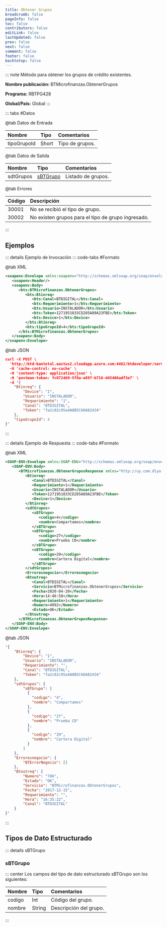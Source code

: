 ```yaml
---
title: Obtener Grupos
breadcrumb: false
pageInfo: false
toc: false
contributors: false
editLink: false
lastUpdated: false
prev: false
next: false
comment: false
footer: false
backtotop: false
---
```


<!-- ABRE DATOS DEL MÉTODO -->
::: note Método para obtener los grupos de crédito existentes.

**Nombre publicación:** BTMicrofinanzas.ObtenerGrupos

**Programa:** RBTPG428

**Global/País:** Global
:::
<!-- CIERRA DATOS DEL MÉTODO -->

<!-- ABRE TABLA DE DATOS -->
::: tabs #Datos 

@tab Datos de Entrada

Nombre | Tipo | Comentarios
:--------- | :--------- | :---------
tipoGrupoId | Short | Tipo de grupos.

@tab Datos de Salida

Nombre | Tipo | Comentarios
:--------- | :----------- | :-----------
sdtGrupos | [sBTGrupo](#sbtgrupo) | Listado de grupos.

@tab Errores

Código | Descripción
:--------- | :-----------
30001 | No se recibió el tipo de grupo.
30002 | No existen grupos para el tipo de grupo ingresado.
::: 
<!-- CIERRA TABLA DE DATOS -->

## **Ejemplos**

<!-- ABRE EJEMPLO DE INVOCACIÓN -->
::: details Ejemplo de Invocación 
::: code-tabs #Formato

@tab XML
```xml
<soapenv:Envelope xmlns:soapenv="http://schemas.xmlsoap.org/soap/envelope/" xmlns:bts="http://uy.com.dlya.bantotal/BTSOA/">
   <soapenv:Header/>
   <soapenv:Body>
      <bts:BTMicrofinanzas.ObtenerGrupos>
         <bts:Btinreq>
            <bts:Canal>BTDIGITAL</bts:Canal>
            <bts:Requerimiento>1</bts:Requerimiento>
            <bts:Usuario>INSTALADOR</bts:Usuario>
            <bts:Token>1271951833CD285A89A23FBE</bts:Token>
            <bts:Device>1</bts:Device>
         </bts:Btinreq>
         <bts:tipoGrupoId>4</bts:tipoGrupoId>
      </bts:BTMicrofinanzas.ObtenerGrupos>
   </soapenv:Body>
</soapenv:Envelope>
```

@tab JSON
```json
curl -X POST \
  'http://btd-bantotal.eastus2.cloudapp.azure.com:4462/btdeveloper/servlet/com.dlya.bantotal.odwsbt_BTMicrofinanzas_v1?ObtenerGrupos=' \
  -H 'cache-control: no-cache' \
  -H 'content-type: application/json' \
  -H 'postman-token: fc072469-5f8a-a897-b716-d45406adf3e7' \
  -d '{
	"Btinreq": {
		"Device": "1",
		"Usuario": "INSTALADOR",
		"Requerimiento": "1",
		"Canal": "BTDIGITAL",
		"Token": "fa2c02c95a4A8B5C60A82434"
	},
    "tipoGrupoId": 4
}'
```
:::
<!-- CIERRA EJEMPLO DE INVOCACIÓN -->

<!-- ABRE EJEMPLO DE RESPUESTA -->
::: details Ejemplo de Respuesta 
::: code-tabs #Formato

@tab XML
```xml
<SOAP-ENV:Envelope xmlns:SOAP-ENV="http://schemas.xmlsoap.org/soap/envelope/" xmlns:xsd="http://www.w3.org/2001/XMLSchema" xmlns:SOAP-ENC="http://schemas.xmlsoap.org/soap/encoding/" xmlns:xsi="http://www.w3.org/2001/XMLSchema-instance">
   <SOAP-ENV:Body>
      <BTMicrofinanzas.ObtenerGruposResponse xmlns="http://uy.com.dlya.bantotal/BTSOA/">
         <Btinreq>
            <Canal>BTDIGITAL</Canal>
            <Requerimiento>1</Requerimiento>
            <Usuario>INSTALADOR</Usuario>
            <Token>1271951833CD285A89A23FBE</Token>
            <Device>1</Device>
         </Btinreq>
         <sdtGrupos>
            <sBTGrupo>
               <codigo>4</codigo>
               <nombre>Compartamos</nombre>
            </sBTGrupo>
            <sBTGrupo>
               <codigo>27</codigo>
               <nombre>Prueba CD</nombre>
            </sBTGrupo>
            <sBTGrupo>
               <codigo>29</codigo>
               <nombre>Cartera Digital</nombre>
            </sBTGrupo>
         </sdtGrupos>
         <Erroresnegocio></Erroresnegocio>
         <Btoutreq>
            <Canal>BTDIGITAL</Canal>
            <Servicio>BTMicrofinanzas.ObtenerGrupos</Servicio>
            <Fecha>2020-04-20</Fecha>
            <Hora>14:46:58</Hora>
            <Requerimiento>1</Requerimiento>
            <Numero>4992</Numero>
            <Estado>OK</Estado>
         </Btoutreq>
      </BTMicrofinanzas.ObtenerGruposResponse>
   </SOAP-ENV:Body>
</SOAP-ENV:Envelope>
```

@tab JSON
```json
'{
	"Btinreq": {
		"Device": "1",
		"Usuario": "INSTALADOR",
		"Requerimiento": "",
		"Canal": "BTDIGITAL",
		"Token": "fa2c02c95a4A8B5C60A82434"
	},
    "sdtGrupos": {
		"sBTGrupo": [
		  {
			"codigo": "4",
			"nombre": "Compartamos"
		  },
		  {
			"codigo": "27",
			"nombre": "Prueba CD"
		  },
		  {
			"codigo": "29",
			"nombre": "Cartera Digital"
		  }
		]
	},
    "Erroresnegocio": {
        "BTErrorNegocio": []
    },
    "Btoutreq": {
        "Numero": "786",
        "Estado": "OK",
        "Servicio": "BTMicrofinanzas.ObtenerGrupos",
        "Fecha": "2017-12-15",
        "Requerimiento": "",
        "Hora": "16:35:22",
        "Canal": "BTDIGITAL"
    }
}'
```
:::
<!-- CIERRA EJEMPLO DE RESPUESTA -->

## **Tipos de Dato Estructurado**

<!-- ABRE SDT -->
::: details sBTGrupo  

### sBTGrupo

::: center 
Los campos del tipo de dato estructurado sBTGrupo son los siguientes: 

Nombre | Tipo | Comentarios 
:--------- | :----------- | :----------- 
codigo | Int | Código del grupo. 
nombre | String | Descripción del grupo. 
:::
<!-- CIERRA SDT -->